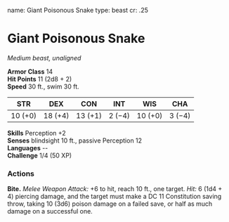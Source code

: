 name: Giant Poisonous Snake
type: beast
cr: .25

# Giant Poisonous Snake 
_Medium beast, unaligned_

**Armor Class** 14    
**Hit Points** 11 (2d8 + 2)    
**Speed** 30 ft., swim 30 ft. 

| STR     | DEX     | CON     | INT     | WIS     | CHA     |
|---------|---------|---------|---------|---------|---------|
| 10 (+0) | 18 (+4) | 13 (+1) | 2 (−4)  | 10 (+0) | 3 (−4)  |  

**Skills** Perception +2    
**Senses** blindsight 10 ft., passive Perception 12    
**Languages** --    
**Challenge** 1/4 (50 XP) 

### Actions    
**Bite.** _Melee Weapon Attack:_ +6 to hit, reach 10 ft., one target. _Hit:_ 6 (1d4 + 4) piercing damage, and the target must make a DC 11 Constitution saving throw, taking 10 (3d6) poison damage on a failed save, or half as much damage on a successful one. 